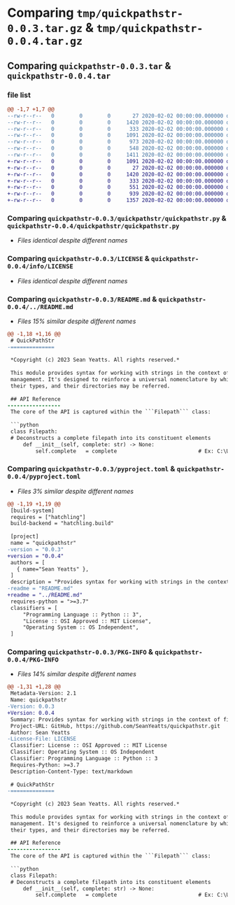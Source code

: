 # Comparing `tmp/quickpathstr-0.0.3.tar.gz` & `tmp/quickpathstr-0.0.4.tar.gz`

## Comparing `quickpathstr-0.0.3.tar` & `quickpathstr-0.0.4.tar`

### file list

```diff
@@ -1,7 +1,7 @@
--rw-r--r--   0        0        0       27 2020-02-02 00:00:00.000000 quickpathstr-0.0.3/quickpathstr/__init__.py
--rw-r--r--   0        0        0     1420 2020-02-02 00:00:00.000000 quickpathstr-0.0.3/quickpathstr/quickpathstr.py
--rw-r--r--   0        0        0      333 2020-02-02 00:00:00.000000 quickpathstr-0.0.3/tests/test.py
--rw-r--r--   0        0        0     1091 2020-02-02 00:00:00.000000 quickpathstr-0.0.3/LICENSE
--rw-r--r--   0        0        0      973 2020-02-02 00:00:00.000000 quickpathstr-0.0.3/README.md
--rw-r--r--   0        0        0      548 2020-02-02 00:00:00.000000 quickpathstr-0.0.3/pyproject.toml
--rw-r--r--   0        0        0     1411 2020-02-02 00:00:00.000000 quickpathstr-0.0.3/PKG-INFO
+-rw-r--r--   0        0        0     1091 2020-02-02 00:00:00.000000 quickpathstr-0.0.4/info/LICENSE
+-rw-r--r--   0        0        0       27 2020-02-02 00:00:00.000000 quickpathstr-0.0.4/quickpathstr/__init__.py
+-rw-r--r--   0        0        0     1420 2020-02-02 00:00:00.000000 quickpathstr-0.0.4/quickpathstr/quickpathstr.py
+-rw-r--r--   0        0        0      333 2020-02-02 00:00:00.000000 quickpathstr-0.0.4/quickpathstr/tests/test.py
+-rw-r--r--   0        0        0      551 2020-02-02 00:00:00.000000 quickpathstr-0.0.4/pyproject.toml
+-rw-r--r--   0        0        0      939 2020-02-02 00:00:00.000000 quickpathstr-0.0.4/../README.md
+-rw-r--r--   0        0        0     1357 2020-02-02 00:00:00.000000 quickpathstr-0.0.4/PKG-INFO
```

### Comparing `quickpathstr-0.0.3/quickpathstr/quickpathstr.py` & `quickpathstr-0.0.4/quickpathstr/quickpathstr.py`

 * *Files identical despite different names*

### Comparing `quickpathstr-0.0.3/LICENSE` & `quickpathstr-0.0.4/info/LICENSE`

 * *Files identical despite different names*

### Comparing `quickpathstr-0.0.3/README.md` & `quickpathstr-0.0.4/../README.md`

 * *Files 15% similar despite different names*

```diff
@@ -1,18 +1,16 @@
 # QuickPathStr
-==============
 
 *Copyright (c) 2023 Sean Yeatts. All rights reserved.*
 
 This module provides syntax for working with strings in the context of file
 management. It's designed to reinforce a universal nomenclature by which files,
 their types, and their directories may be referred.
 
 ## API Reference
-----------------
 The core of the API is captured within the ```Filepath``` class:
 
 ```python
 class Filepath:
 # Deconstructs a complete filepath into its constituent elements
     def __init__(self, complete: str) -> None:
         self.complete   = complete                          # Ex: C:\Users\myself\Desktop\MyFile.txt
```

### Comparing `quickpathstr-0.0.3/pyproject.toml` & `quickpathstr-0.0.4/pyproject.toml`

 * *Files 3% similar despite different names*

```diff
@@ -1,19 +1,19 @@
 [build-system]
 requires = ["hatchling"]
 build-backend = "hatchling.build"
 
 [project]
 name = "quickpathstr"
-version = "0.0.3"
+version = "0.0.4"
 authors = [
   { name="Sean Yeatts" },
 ]
 description = "Provides syntax for working with strings in the context of file management."
-readme = "README.md"
+readme = "../README.md"
 requires-python = ">=3.7"
 classifiers = [
     "Programming Language :: Python :: 3",
     "License :: OSI Approved :: MIT License",
     "Operating System :: OS Independent",
 ]
```

### Comparing `quickpathstr-0.0.3/PKG-INFO` & `quickpathstr-0.0.4/PKG-INFO`

 * *Files 14% similar despite different names*

```diff
@@ -1,31 +1,28 @@
 Metadata-Version: 2.1
 Name: quickpathstr
-Version: 0.0.3
+Version: 0.0.4
 Summary: Provides syntax for working with strings in the context of file management.
 Project-URL: GitHub, https://github.com/SeanYeatts/quickpathstr.git
 Author: Sean Yeatts
-License-File: LICENSE
 Classifier: License :: OSI Approved :: MIT License
 Classifier: Operating System :: OS Independent
 Classifier: Programming Language :: Python :: 3
 Requires-Python: >=3.7
 Description-Content-Type: text/markdown
 
 # QuickPathStr
-==============
 
 *Copyright (c) 2023 Sean Yeatts. All rights reserved.*
 
 This module provides syntax for working with strings in the context of file
 management. It's designed to reinforce a universal nomenclature by which files,
 their types, and their directories may be referred.
 
 ## API Reference
-----------------
 The core of the API is captured within the ```Filepath``` class:
 
 ```python
 class Filepath:
 # Deconstructs a complete filepath into its constituent elements
     def __init__(self, complete: str) -> None:
         self.complete   = complete                          # Ex: C:\Users\myself\Desktop\MyFile.txt
```

